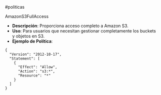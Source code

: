 #politicas 

AmazonS3FullAccess

- **Descripción**: Proporciona acceso completo a Amazon S3.
- **Uso**: Para usuarios que necesitan gestionar completamente los buckets y objetos en S3.
- **Ejemplo de Política**:

```
{
  "Version": "2012-10-17",
  "Statement": [
    {
      "Effect": "Allow",
      "Action": "s3:*",
      "Resource": "*"
    }
  ]
}
```

